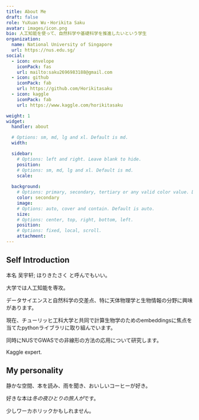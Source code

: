 ```yaml
---
title: About Me
draft: false
role: YuXuan Wu・Horikita Saku
avatar: images/icon.png
bio: 人工知能を使って、自然科学や基礎科学を推進したいという学生
organization:
  name: National University of Singapore
  url: https://nus.edu.sg/
social:
  - icon: envelope
    iconPack: fas
    url: mailto:saku2696983188@gmail.com
  - icon: github
    iconPack: fab
    url: https://github.com/Horikitasaku
  - icon: kaggle
    iconPack: fab
    url: https://www.kaggle.com/horikitasaku

weight: 1
widget:
  handler: about

  # Options: sm, md, lg and xl. Default is md.
  width:

  sidebar:
    # Options: left and right. Leave blank to hide.
    position:
    # Options: sm, md, lg and xl. Default is md.
    scale:
  
  background:
    # Options: primary, secondary, tertiary or any valid color value. Default is primary.
    color: secondary
    image:
    # Options: auto, cover and contain. Default is auto.
    size:
    # Options: center, top, right, bottom, left.
    position:
    # Options: fixed, local, scroll.
    attachment: 
---
```


## Self Introduction

本名 吴宇轩; ほりきたさく と呼んでもいい。

大学では人工知能を専攻。

データサイエンスと自然科学の交差点、特に天体物理学と生物情報の分野に興味があります。

現在、チューリッヒ工科大学と共同で計算生物学のためのembeddingsに焦点を当てたpythonライブラリに取り組んでいます。

同時にNUSでGWASでの非線形の方法の応用について研究します。

Kaggle expert.

## My personality  

静かな空間、本を読み、雨を聞き、おいしいコーヒーが好き。

好きな本は*冬の夜ひとりの旅人が*です。

少しワーカホリックかもしれません。


